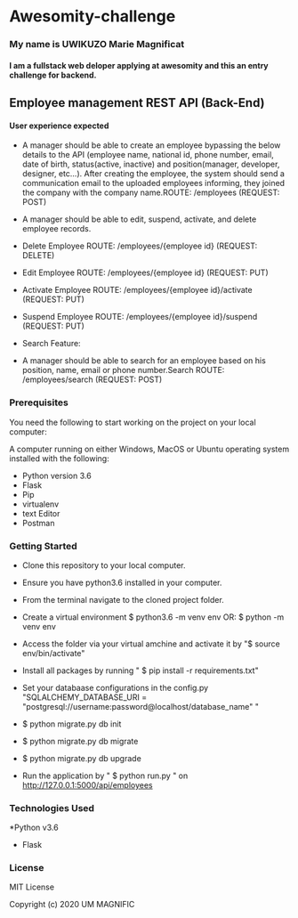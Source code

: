 # Awesomity-challenge

### My name is UWIKUZO Marie Magnificat
#### I am a fullstack web deloper applying at awesomity and this an entry challenge for backend.

## Employee management REST API (Back-End)
#### User experience expected
* A manager should be able to create an employee bypassing the below details to the API (employee name, national id, phone number, email, date of birth, status(active, inactive) and position(manager, developer, designer, etc...). After creating the employee, the system should send a communication email to the uploaded employees informing, they joined the company with the company name.ROUTE: /employees (REQUEST: POST)

* A manager should be able to edit, suspend, activate, and delete employee records.
* Delete Employee ROUTE: /employees/{employee id} (REQUEST: DELETE)
* Edit Employee ROUTE: /employees/{employee id} (REQUEST: PUT)
* Activate Employee ROUTE: /employees/{employee id}/activate (REQUEST: PUT)
* Suspend Employee ROUTE: /employees/{employee id}/suspend (REQUEST: PUT)
* Search Feature:
* A manager should be able to search for an employee based on his position, name, email or phone number.Search ROUTE: /employees/search (REQUEST: POST)


### Prerequisites
You need the following to start working on the project on your local computer:

A computer running on either Windows, MacOS or Ubuntu operating system installed with the following:
* Python version 3.6
* Flask
* Pip
* virtualenv
* text  Editor
* Postman

### Getting Started

* Clone this repository to your local computer.
* Ensure you have python3.6 installed in your computer.
* From the terminal navigate to the cloned project folder.
* Create a virtual environment 
$ python3.6 -m venv env
OR:
$ python -m venv env
* Access the folder via your virtual amchine and activate it by "$ source env/bin/activate"
* Install all packages by running " $ pip install -r requirements.txt"
* Set your databaase configurations in the config.py "SQLALCHEMY_DATABASE_URI = "postgresql://username:password@localhost/database_name"
"
* $ python migrate.py db init
* $ python migrate.py db migrate
* $ python migrate.py db upgrade

* Run the application by " $ python run.py " on http://127.0.0.1:5000/api/employees

### Technologies Used
*Python v3.6
* Flask

### License
MIT License

Copyright (c) 2020 UM MAGNIFIC
